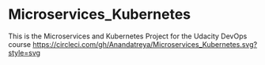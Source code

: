 # Microservices_Kubernetes
This is the Microservices and Kubernetes Project for the Udacity DevOps course
https://circleci.com/gh/Anandatreya/Microservices_Kubernetes.svg?style=svg
